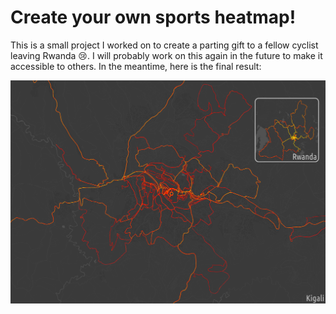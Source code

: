 # Create your own sports heatmap!

This is a small project I worked on to create a parting gift to a fellow cyclist leaving Rwanda 😢. I will probably work on this again in the future to make it accessible to others. In the meantime, here is the final result:

![example](examples/github_example_50dpi.png)
